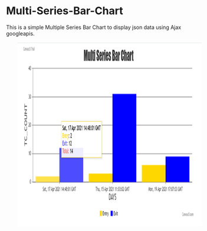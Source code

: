 # Multi-Series-Bar-Chart
This is a simple Multiple Series Bar Chart to display json data using Ajax googleapis.

<div float="left">
   <img src="https://github.com/VidyaCKabber/Multi-Series-Bar-Chart/blob/main/Images/bar_graph.PNG" data-canonical-src="https://gyazo.com/eb5c5741b6a9a16c692170a41a49c858.png" style="margin-left:30px;" width="500" height="500" />
</div>
